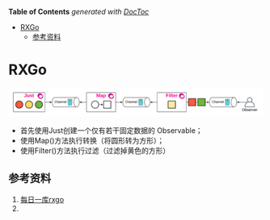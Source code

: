 <!-- START doctoc generated TOC please keep comment here to allow auto update -->
<!-- DON'T EDIT THIS SECTION, INSTEAD RE-RUN doctoc TO UPDATE -->
**Table of Contents**  *generated with [DocToc](https://github.com/thlorenz/doctoc)*

- [RXGo](#rxgo)
  - [参考资料](#%E5%8F%82%E8%80%83%E8%B5%84%E6%96%99)

<!-- END doctoc generated TOC please keep comment here to allow auto update -->

# RXGo
![](.rxgo_images/rxgo_model.png)

- 首先使用Just创建一个仅有若干固定数据的 Observable；
- 使用Map()方法执行转换（将圆形转为方形）；
- 使用Filter()方法执行过滤（过滤掉黄色的方形）


## 参考资料
1. [每日一库rxgo](https://darjun.github.io/2020/10/11/godailylib/rxgo/)
2. 